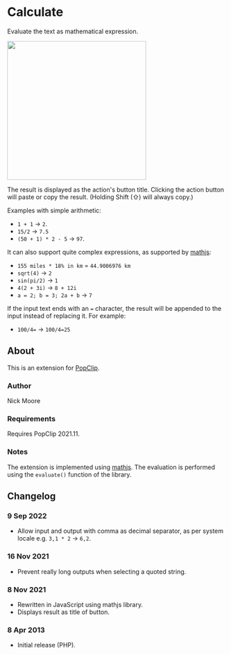 # Calculate

Evaluate the text as mathematical expression.

<img src="https://raw.githubusercontent.com/pilotmoon/PopClip-Extensions/master/source/Calculate.popclipext/Calculate-demo.gif" width="320px">

The result is displayed as the action's button title. Clicking the action button will paste or copy the result. (Holding Shift (⇧) will always copy.)

Examples with simple arithmetic:

* `1 + 1` → `2`.
* `15/2` → `7.5`
* `(50 + 1) * 2 - 5` → `97`.

It can also support quite complex expressions, as supported by [mathjs](https://mathjs.org/):

* `155 miles * 18% in km` = `44.9006976 km`
* `sqrt(4)` → `2`
* `sin(pi/2)` → `1`
* `4(2 + 3i)` → `8 + 12i`
* `a = 2; b = 3; 2a + b` → `7`

If the input text ends with an `=` character, the result will be appended to the input instead of replacing it. For example:

* `100/4=` → `100/4=25`

## About

This is an extension for [PopClip](https://pilotmoon.com/popclip/).

### Author

Nick Moore

### Requirements

Requires PopClip 2021.11.

### Notes

The extension is implemented using [mathjs](https://mathjs.org/). The evaluation is performed using the `evaluate()` function of the library.

## Changelog

### 9 Sep 2022

* Allow input and output with comma as decimal separator, as per system locale e.g. `3,1 * 2` → `6,2`.

### 16 Nov 2021

* Prevent really long outputs when selecting a quoted string.

### 8 Nov 2021

* Rewritten in JavaScript using mathjs library.
* Displays result as title of button.

### 8 Apr 2013

* Initial release (PHP).
